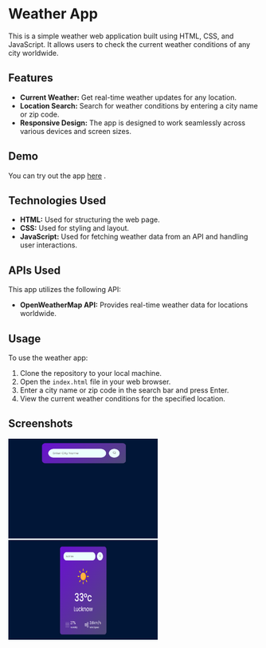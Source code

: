 # Weather App

This is a simple weather web application built using HTML, CSS, and JavaScript. It allows users to check the current weather conditions of any city worldwide.


## Features

- **Current Weather:** Get real-time weather updates for any location.
- **Location Search:** Search for weather conditions by entering a city name or zip code.
- **Responsive Design:** The app is designed to work seamlessly across various devices and screen sizes.

## Demo

You can try out the app [here](https://deepak-weather-app-34.vercel.app/) .

## Technologies Used

- **HTML:** Used for structuring the web page.
- **CSS:** Used for styling and layout.
- **JavaScript:** Used for fetching weather data from an API and handling user interactions.

## APIs Used

This app utilizes the following API:

- **OpenWeatherMap API:** Provides real-time weather data for locations worldwide.

## Usage

To use the weather app:

1. Clone the repository to your local machine.
2. Open the `index.html` file in your web browser.
3. Enter a city name or zip code in the search bar and press Enter.
4. View the current weather conditions for the specified location.

## Screenshots

<img src="/screenshot/screenshot1.png" alt="Screenshot 1" width="300" height="200"> <img src="/screenshot/screenshot2.png" alt="Screenshot 2" width="300" height="200">



